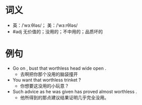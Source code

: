 # 词义
- 英：/ˈwɜːθləs/； 美：/ˈwɜːrθləs/
- #adj 无价值的；没用的；不中用的；品质坏的
# 例句
- Go on , bust that worthless head wide open .
	- 去啊把你那个没用的脑袋撞开
- You want that worthless trinket ?
	- 你想要这没用的小玩意？
- Such advice as he was given has proved almost worthless .
	- 他所得到的那点建议结果证明几乎完全没用。
